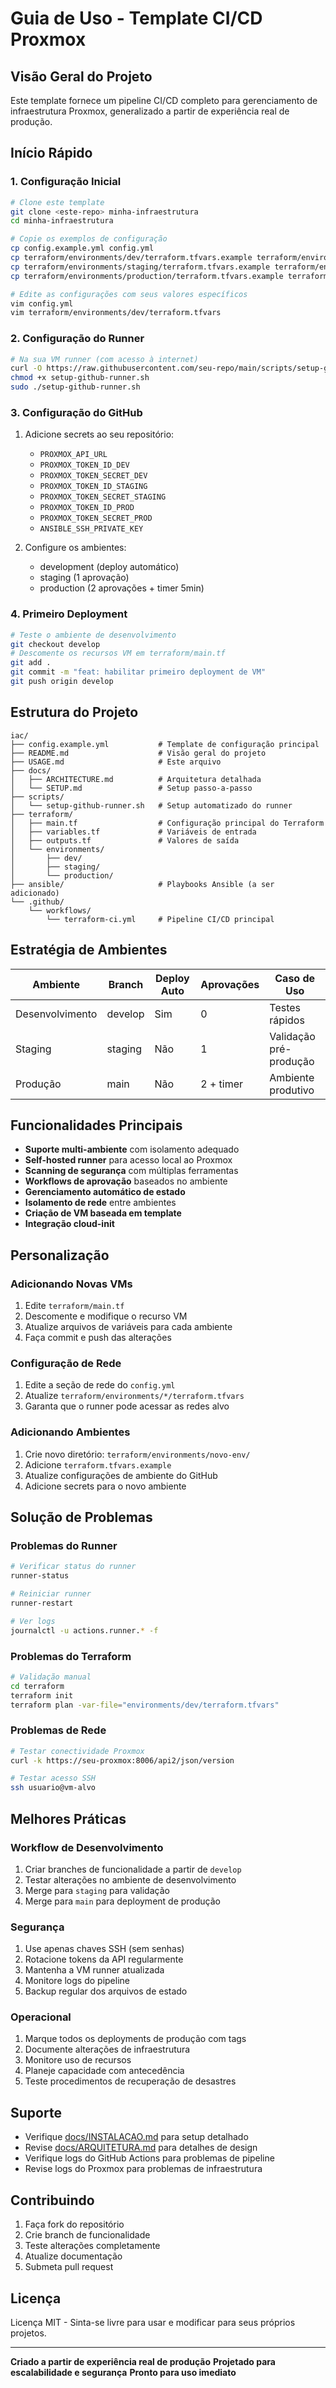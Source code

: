 # Guia de Uso - Template CI/CD Proxmox

## Visão Geral do Projeto

Este template fornece um pipeline CI/CD completo para gerenciamento de infraestrutura Proxmox, generalizado a partir de experiência real de produção.

## Início Rápido

### 1. Configuração Inicial

```bash
# Clone este template
git clone <este-repo> minha-infraestrutura
cd minha-infraestrutura

# Copie os exemplos de configuração
cp config.example.yml config.yml
cp terraform/environments/dev/terraform.tfvars.example terraform/environments/dev/terraform.tfvars
cp terraform/environments/staging/terraform.tfvars.example terraform/environments/staging/terraform.tfvars
cp terraform/environments/production/terraform.tfvars.example terraform/environments/production/terraform.tfvars

# Edite as configurações com seus valores específicos
vim config.yml
vim terraform/environments/dev/terraform.tfvars
```

### 2. Configuração do Runner

```bash
# Na sua VM runner (com acesso à internet)
curl -O https://raw.githubusercontent.com/seu-repo/main/scripts/setup-github-runner.sh
chmod +x setup-github-runner.sh
sudo ./setup-github-runner.sh
```

### 3. Configuração do GitHub

1. Adicione secrets ao seu repositório:
   - `PROXMOX_API_URL`
   - `PROXMOX_TOKEN_ID_DEV`
   - `PROXMOX_TOKEN_SECRET_DEV`
   - `PROXMOX_TOKEN_ID_STAGING`
   - `PROXMOX_TOKEN_SECRET_STAGING`
   - `PROXMOX_TOKEN_ID_PROD`
   - `PROXMOX_TOKEN_SECRET_PROD`
   - `ANSIBLE_SSH_PRIVATE_KEY`

2. Configure os ambientes:
   - development (deploy automático)
   - staging (1 aprovação)
   - production (2 aprovações + timer 5min)

### 4. Primeiro Deployment

```bash
# Teste o ambiente de desenvolvimento
git checkout develop
# Descomente os recursos VM em terraform/main.tf
git add .
git commit -m "feat: habilitar primeiro deployment de VM"
git push origin develop
```

## Estrutura do Projeto

```
iac/
├── config.example.yml           # Template de configuração principal
├── README.md                    # Visão geral do projeto
├── USAGE.md                     # Este arquivo
├── docs/
│   ├── ARCHITECTURE.md          # Arquitetura detalhada
│   └── SETUP.md                 # Setup passo-a-passo
├── scripts/
│   └── setup-github-runner.sh   # Setup automatizado do runner
├── terraform/
│   ├── main.tf                  # Configuração principal do Terraform
│   ├── variables.tf             # Variáveis de entrada
│   ├── outputs.tf               # Valores de saída
│   └── environments/
│       ├── dev/
│       ├── staging/
│       └── production/
├── ansible/                     # Playbooks Ansible (a ser adicionado)
└── .github/
    └── workflows/
        └── terraform-ci.yml     # Pipeline CI/CD principal
```

## Estratégia de Ambientes

| Ambiente | Branch | Deploy Auto | Aprovações | Caso de Uso |
|-------------|--------|-------------|-----------|----------|
| Desenvolvimento | develop | Sim | 0 | Testes rápidos |
| Staging | staging | Não | 1 | Validação pré-produção |
| Produção | main | Não | 2 + timer | Ambiente produtivo |

## Funcionalidades Principais

- **Suporte multi-ambiente** com isolamento adequado
- **Self-hosted runner** para acesso local ao Proxmox
- **Scanning de segurança** com múltiplas ferramentas
- **Workflows de aprovação** baseados no ambiente
- **Gerenciamento automático de estado**
- **Isolamento de rede** entre ambientes
- **Criação de VM baseada em template**
- **Integração cloud-init**

## Personalização

### Adicionando Novas VMs

1. Edite `terraform/main.tf`
2. Descomente e modifique o recurso VM
3. Atualize arquivos de variáveis para cada ambiente
4. Faça commit e push das alterações

### Configuração de Rede

1. Edite a seção de rede do `config.yml`
2. Atualize `terraform/environments/*/terraform.tfvars`
3. Garanta que o runner pode acessar as redes alvo

### Adicionando Ambientes

1. Crie novo diretório: `terraform/environments/novo-env/`
2. Adicione `terraform.tfvars.example`
3. Atualize configurações de ambiente do GitHub
4. Adicione secrets para o novo ambiente

## Solução de Problemas

### Problemas do Runner

```bash
# Verificar status do runner
runner-status

# Reiniciar runner
runner-restart

# Ver logs
journalctl -u actions.runner.* -f
```

### Problemas do Terraform

```bash
# Validação manual
cd terraform
terraform init
terraform plan -var-file="environments/dev/terraform.tfvars"
```

### Problemas de Rede

```bash
# Testar conectividade Proxmox
curl -k https://seu-proxmox:8006/api2/json/version

# Testar acesso SSH
ssh usuario@vm-alvo
```

## Melhores Práticas

### Workflow de Desenvolvimento

1. Criar branches de funcionalidade a partir de `develop`
2. Testar alterações no ambiente de desenvolvimento
3. Merge para `staging` para validação
4. Merge para `main` para deployment de produção

### Segurança

1. Use apenas chaves SSH (sem senhas)
2. Rotacione tokens da API regularmente
3. Mantenha a VM runner atualizada
4. Monitore logs do pipeline
5. Backup regular dos arquivos de estado

### Operacional

1. Marque todos os deployments de produção com tags
2. Documente alterações de infraestrutura
3. Monitore uso de recursos
4. Planeje capacidade com antecedência
5. Teste procedimentos de recuperação de desastres

## Suporte

- Verifique [docs/INSTALACAO.md](docs/INSTALACAO.md) para setup detalhado
- Revise [docs/ARQUITETURA.md](docs/ARQUITETURA.md) para detalhes de design
- Verifique logs do GitHub Actions para problemas de pipeline
- Revise logs do Proxmox para problemas de infraestrutura

## Contribuindo

1. Faça fork do repositório
2. Crie branch de funcionalidade
3. Teste alterações completamente
4. Atualize documentação
5. Submeta pull request

## Licença

Licença MIT - Sinta-se livre para usar e modificar para seus próprios projetos.

---

**Criado a partir de experiência real de produção**
**Projetado para escalabilidade e segurança**
**Pronto para uso imediato**